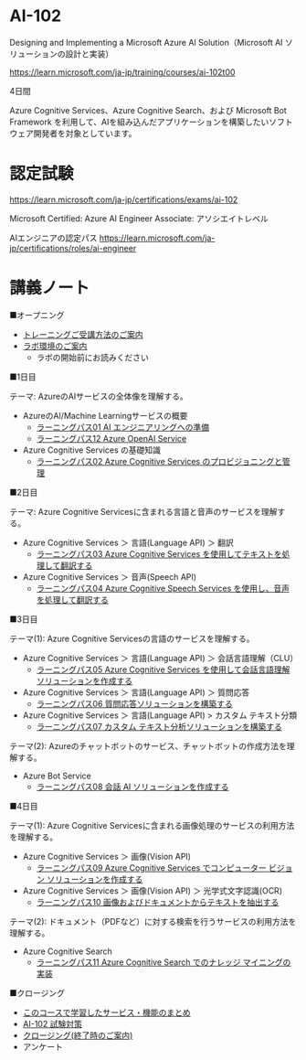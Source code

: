 # AI-102

Designing and Implementing a Microsoft Azure AI Solution（Microsoft AI ソリューションの設計と実装）

https://learn.microsoft.com/ja-jp/training/courses/ai-102t00

4日間

Azure Cognitive Services、Azure Cognitive Search、および Microsoft Bot Framework を利用して、AIを組み込んだアプリケーションを構築したいソフトウェア開発者を対象としています。

<!--
> ※AI-100:
> https://docs.microsoft.com/ja-jp/learn/certifications/exams/ai-100
> 2021年6月30日に廃止
-->

# 認定試験

https://learn.microsoft.com/ja-jp/certifications/exams/ai-102

Microsoft Certified: Azure AI Engineer Associate: アソシエイトレベル

AIエンジニアの認定パス
https://learn.microsoft.com/ja-jp/certifications/roles/ai-engineer


# 講義ノート

■オープニング

- [トレーニングご受講方法のご案内](../opening.md)
- [ラボ環境のご案内](../cloudslice/README.md)
  - ラボの開始前にお読みください

■1日目

テーマ: AzureのAIサービスの全体像を理解する。

- AzureのAI/Machine Learningサービスの概要
  - [ラーニングパス01 AI エンジニアリングへの準備](lp01.md)
  - [ラーニングパス12 Azure OpenAI Service](lp12.md)
- Azure Cognitive Services の基礎知識
  - [ラーニングパス02 Azure Cognitive Services のプロビジョニングと管理](lp02.md)

■2日目

テーマ: Azure Cognitive Servicesに含まれる言語と音声のサービスを理解する。
- Azure Cognitive Services ＞ 言語(Language API) ＞ 翻訳
  - [ラーニングパス03 Azure Cognitive Services を使用してテキストを処理して翻訳する](lp03.md)
- Azure Cognitive Services ＞ 音声(Speech API)
  - [ラーニングパス04 Azure Cognitive Speech Services を使用し、音声を処理して翻訳する](lp04.md)

■3日目

テーマ(1): Azure Cognitive Servicesの言語のサービスを理解する。

- Azure Cognitive Services ＞ 言語(Language API) ＞ 会話言語理解（CLU）
  - [ラーニングパス05 Azure Cognitive Services を使用して会話言語理解ソリューションを作成する](lp05.md)
- Azure Cognitive Services ＞ 言語(Language API) ＞ 質問応答
  - [ラーニングパス06 質問応答ソリューションを構築する](lp06.md)
- Azure Cognitive Services ＞ 言語(Language API) > カスタム テキスト分類
  - [ラーニングパス07 カスタム テキスト分析ソリューションを構築する](lp07.md)

テーマ(2): Azureのチャットボットのサービス、チャットボットの作成方法を理解する。

- Azure Bot Service
  - [ラーニングパス08 会話 AI ソリューションを作成する](lp08.md)

■4日目

テーマ(1): Azure Cognitive Servicesに含まれる画像処理のサービスの利用方法を理解する。

- Azure Cognitive Services ＞ 画像(Vision API)
  - [ラーニングパス09 Azure Cognitive Services でコンピューター ビジョン ソリューションを作成する](lp09.md)
- Azure Cognitive Services ＞ 画像(Vision API) ＞ 光学式文字認識(OCR)
  - [ラーニングパス10 画像およびドキュメントからテキストを抽出する](lp10.md)

テーマ(2): ドキュメント（PDFなど）に対する検索を行うサービスの利用方法を理解する。

- Azure Cognitive Search
  - [ラーニングパス11 Azure Cognitive Search でのナレッジ マイニングの実装](lp11.md)

■クロージング

- [このコースで学習したサービス・機能のまとめ](matome.md)
- [AI-102 試験対策](exam.md)
- [クロージング(終了時のご案内)](../closing-cloudslice.md)
- アンケート

<!--
# ラボ

■ ラボ手順書

英語版（最新。ブラウザの翻訳機能で日本語化して閲覧できます）
https://github.com/MicrosoftLearning/AI-102-AIEngineer

日本語翻訳版（若干古い可能性があります）
https://github.com/MicrosoftLearning/AI-102-AIEngineer.ja-jp

ラボのファイル（ダウンロードして展開すると Allfiles フォルダ以下にラボで使用するファイルがあります）
https://github.com/MicrosoftLearning/AI-102-AIEngineer/archive/refs/heads/master.zip

■ ラボの概要

- ラボ01 Cognitive Servicesを使用する(言語の検出)
- ラボ02 セキュリティ
- ラボ03 モニタリング
- ラボ04 コンテナー
- ラボ05 テキスト分析（感情分析・キーフレーズ抽出）
- ラボ06 翻訳
- ラボ07 スピーチ
- ラボ08 スピーチ翻訳
- ラボ09 LUISアプリ
- ラボ10 LUISクライアント
- ラボ11 LUISスピーチ
- ラボ12 QandA
- ラボ13 ボット(TimeBot)の作成(Bot Framework Emulatorを使用)
- ラボ14 ボット(WeatherBot)の作成(Bot Framework Composerを使用)
- ラボ15 コンピュータビジョン
- ラボ16 ビデオインデクサー
- ラボ17 イメージ分類
- ラボ18 オブジェクト検出
- ラボ19 フェース
- ラボ20 OCR
- ラボ21 カスタムフォーム
- ラボ22 検索ソリューションの開発
- ラボ23 カスタムサーチスキル
- ラボ24 ナレッジストア
-->
